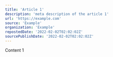 ```yaml
---
title: 'Article 1'
description: 'meta description of the article 1'
url: 'https://example.com'
source: 'Example'
organization: 'Example'
repostedDate: '2022-02-02T02:02:02Z'
sourcePublishDate: '2022-02-02T02:02:02Z'
---
```

Content 1